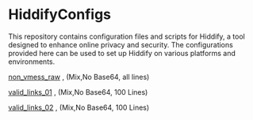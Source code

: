 # HiddifyConfigs

This repository contains configuration files and scripts for Hiddify, a tool designed to enhance online privacy and security. The configurations provided here can be used to set up Hiddify on various platforms and environments.

[non_vmess_raw](https://raw.githubusercontent.com/shinexus/LearnToProgram/refs/heads/master/HiddifyConfigs/bin/Debug/non_vmess_raw.txt) , (Mix,No Base64, all lines)

[valid_links_01](https://raw.githubusercontent.com/shinexus/LearnToProgram/refs/heads/master/HiddifyConfigs/bin/Debug/valid_links_01.txt) , (Mix,No Base64, 100 Lines)

[valid_links_02](https://raw.githubusercontent.com/shinexus/LearnToProgram/refs/heads/master/HiddifyConfigs/bin/Debug/valid_links_02.txt) , (Mix,No Base64, 100 Lines)

